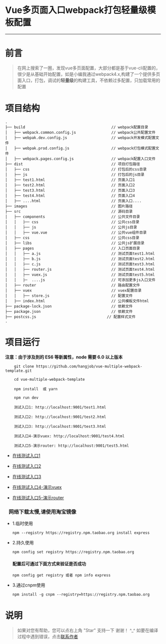 # Vue多页面入口webpack打包轻量级模板配置

------

# 前言

  > 在网上搜索了一圈，发现vue多页面配置，大部分都是基于vue-cli配置的，很少是从基础开始配置，如是小编我通过webpack4.x,构建了一个提供多页面入口，打包，调试的**轻量级**的构建工具，不依赖过多配置，只加载常用的配置


# 项目结构
```
.
├── build                                       // webpack配置目录
│   ├── webpack.common.config.js                // webpack公共配置文件
│   ├── webpak.dev.config.js                    // webpack开发模式配置文件
│   ├── webpak.prod.config.js                   // webpack打包模式配置文件
│   ├── webpack.pages.config.js                 // webpack配置入口文件
├── dist                                        // 项目打包路径
│   ├── css                                     // 打包后的css目录
│   ├── js                                      // 打包后的js目录
│   ├── test1.html                              // 页面入口1
│   ├── test2.html                              // 页面入口2
│   ├── test3.html                              // 页面入口3
│   ├── test4.html                              // 页面入口4
│   ├── ....html                                // 页面入口....
├── images                                      // 图片路径
├── src                                         // 源码目录
│   ├── components                              // 公共文件目录
│   │   ├── css                                 // 公共css目录
│   │   ├── js                                  // 公共js目录
│   │   ├── vue.vue                             // 公共vue组件目录
│   ├── css                                     // 公共css目录
│   ├── libs                                    // 公共js扩展目录
│   ├── pages                                   // 入口页面目录
│   │   ├── a.js                                // 测试页面test1.html
│   │   ├── b.js                                // 测试页面test2.html
│   │   ├── c.js                                // 测试页面test3.html
│   │   ├── router.js                           // 测试页面test4.html
│   │   ├── vuex.js                             // 测试页面test5.html
│   │   ├─  ....js                              // 可添加更多js入口文件
│   ├── router                                  // 路由配置文件
│   ├── vuex                                    // vuex配置目录
│   │   ├── store.js                            // 配置文件
│   ├── index.html                              // 公共模板文件html
├── package-lock.json                           // 依赖文件
├── package.json                                // 依赖文件
├── postcss.js                                // 配置样式文件
.

```


# 项目运行

  **注意：由于涉及到的 ES6 等新属性，node 需要 6.0 以上版本**
    
```
    git clone https://github.com/hangjob/vue-multiple-webpack-template.git

    cd vue-multiple-webpack-template

    npm install  或 yarn

    npm run dev

    测试入口1: http://localhost:9001/test1.html 

    测试入口2: http://localhost:9001/test2.html
    
    测试入口3: http://localhost:9001/test3.html
    
    测试入口4-演示vuex: http://localhost:9001/test4.html

    测试入口5-演示router: http://localhost:9001/test5.html

```

 * [在线测试入口1](https://hangjob.github.io/vue-multiple-webpack-template/dist/test1.html)

 * [在线测试入口2](https://hangjob.github.io/vue-multiple-webpack-template/dist/test2.html)

 * [在线测试入口3](https://hangjob.github.io/vue-multiple-webpack-template/dist/test3.html)

 * [在线测试入口4-演示vuex](https://hangjob.github.io/vue-multiple-webpack-template/dist/test4.html)

 * [在线测试入口5-演示router](https://hangjob.github.io/vue-multiple-webpack-template/dist/test5.html)

### &nbsp;&nbsp;&nbsp;网络下载太慢,请使用淘宝镜像

* 1.临时使用

    ```
    npm --registry https://registry.npm.taobao.org install express
    ```

* 2.持久使用

    ```
    npm config set registry https://registry.npm.taobao.org
    ```
    #### 配置后可通过下面方式来验证是否成功 

    ```
    npm config get registry 或者 npm info express
    ```

* 3.通过cnpm使用

    ```
    npm install -g cnpm --registry=https://registry.npm.taobao.org
    ```

# 说明

>  如果对您有帮助，您可以点右上角 "Star" 支持一下 谢谢！ ^_^
>  如要在编译过程中遇到错误，点击[联系作者](https://www.vipbic.com/ourselves.html)

 